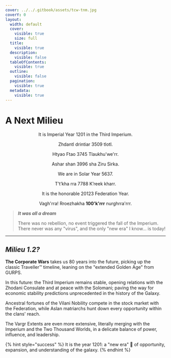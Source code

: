```yaml
---
cover: ../../.gitbook/assets/tcw-tnm.jpg
coverY: 0
layout:
  width: default
  cover:
    visible: true
    size: full
  title:
    visible: true
  description:
    visible: false
  tableOfContents:
    visible: true
  outline:
    visible: false
  pagination:
    visible: true
  metadata:
    visible: true
---
```


# A Next Milieu

<p align="center">It is Imperial Year 1201 in the Third Imperium.</p>

<p align="center">Zhdantl drintiar 3509 tlotl.</p>

<p align="center">Htyao Ftao 3745 Tlaukhu'we'rr.</p>

<p align="center">Ashar shan 3996 sha Ziru Sirka.</p>

<p align="center">We are in Solar Year 5637.</p>

<p align="center">T’t’kha rra 7788 K’reek kharr.</p>

<p align="center">It is the honorable 20123 Federation Year.</p>

<p align="center">Vagh'rra! Rroezhakha <strong>100'k'rrr</strong> nurghrra'rrr.</p>

> _**It was all a dream**_
>
> There was no rebellion, no event triggered the fall of the Imperium. There never was any "virus", and the only "new era" I know... is today!

***

## _Milieu 1.2?_

**The Corporate Wars** takes us 80 years into the future, picking up the classic Traveller™ timeline, leaning on the "extended Golden Age" from GURPS.

In this future: the Third Imperium remains stable, opening relations with the Zhodani Consulate and at peace with the Solomani; paving the way for economic stability predictions unprecedented in the history of the Galaxy.

Ancestral fortunes of the Vilani Nobility compete in the stock market with the Federation, while Aslan matriarchs hunt down every opportunity within the clans' reach.

The Vargr Extents are even more extensive, literally merging with the Imperium and the Two Thousand Worlds, in a delicate balance of power, influence, and leadership.

{% hint style="success" %}
It is the year 1201: a "new era" :tada: of opportunity, expansion, and understanding of the galaxy.
{% endhint %}
